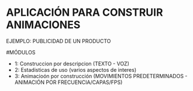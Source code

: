 # APLICACIÓN PARA CONSTRUIR ANIMACIONES
EJEMPLO: PUBLICIDAD DE UN PRODUCTO

#MÓDULOS
- 1: Construccion por descripcion (TEXTO - VOZ)
- 2: Estadisticas de uso (varios aspectos de interes)
- 3: Animacioón por construcción (MOVIMIENTOS PREDETERMINADOS - ANIMACIÓN POR FRECUENCIA/CAPAS/FPS)
